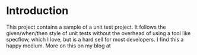# Introduction

This project contains a sample of a unit test project. It follows the given/when/then style of unit tests without the overhead of using a tool like specflow, which I love, but is a hard sell for most developers. I find this a happy medium. More on this on my blog at 


